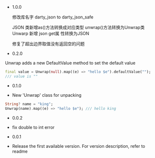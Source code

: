- 1.0.0

  修改库名字 darty_json to darty_json_safe

  JSON 类新增as()方法转换成对应类型 unwrap()方法转换为Unwrap类 Unwarp 新增 json get属
  性转换为JSON

  修复了超出边界取值没有返回空的问题
- 0.2.0

Unwrap adds a new DefaultValue method to set the default value

```dart
final value = Unwrap(null).map((e) => "hello $e").defaultValue("");
/// value is ""
```

- 0.1.0

* New 'Unwrap' class for unpacking

```dart
String? name = "king";
Unwrap(name).map((e) => "hello $e"); /// hello king
```

- 0.0.2

* fix double to int error

- 0.0.1

* Release the first available version. For version description, refer to readme
